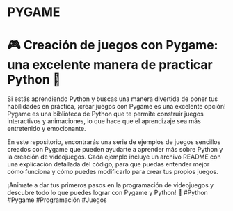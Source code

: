 # PYGAME

# 🎮 Creación de juegos con Pygame: una excelente manera de practicar Python 🐍

Si estás aprendiendo Python y buscas una manera divertida de poner tus habilidades en práctica, ¡crear juegos con Pygame es una excelente opción! Pygame es una biblioteca de Python que te permite construir juegos interactivos y animaciones, lo que hace que el aprendizaje sea más entretenido y emocionante.

En este repositorio, encontrarás una serie de ejemplos de juegos sencillos creados con Pygame que pueden ayudarte a aprender más sobre Python y la creación de videojuegos. Cada ejemplo incluye un archivo README con una explicación detallada del código, para que puedas entender mejor cómo funciona y cómo puedes modificarlo para crear tus propios juegos.


¡Anímate a dar tus primeros pasos en la programación de videojuegos y descubre todo lo que puedes lograr con Pygame y Python! 🚀 #Python #Pygame #Programación #Juegos
